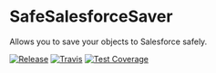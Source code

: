 # SafeSalesforceSaver
Allows you to save your objects to Salesforce safely.

[![Release](https://img.shields.io/github/v/release/comsave/safe-salesforce-saver-bundle)](https://github.com/comsave/safe-salesforce-saver-bundle/releases)
[![Travis](https://img.shields.io/travis/comsave/safe-salesforce-saver-bundle)](https://travis-ci.org/comsave/safe-salesforce-saver-bundle)
[![Test Coverage](https://img.shields.io/codeclimate/coverage/comsave/safe-salesforce-saver-bundle)](https://codeclimate.com/github/codeclimate/comsave/safe-salesforce-saver-bundle)
